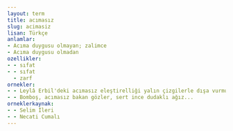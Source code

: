 ```yaml
---
layout: term
title: acımasız
slug: acimasiz
lisan: Türkçe
anlamlar:
- Acıma duygusu olmayan; zalimce
- Acıma duygusu olmadan
ozellikler:
- - sıfat
- - sıfat
  - zarf
ornekler:
- - Leylâ Erbil'deki acımasız eleştirelliği yalın çizgilerle dışa vurmuştu.
- - Bomboş, acımasız bakan gözler, sert ince dudaklı ağız...
orneklerkaynak:
- - Selim İleri
- - Necati Cumalı
---
```

